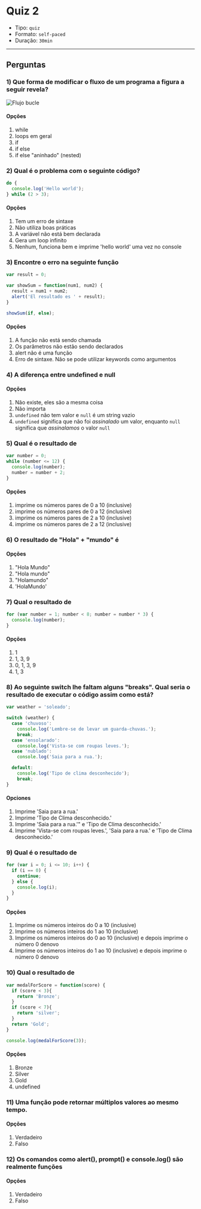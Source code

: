 # Quiz 2

- Tipo: `quiz`
- Formato: `self-paced`
- Duração: `30min`

***

## Perguntas

### 1) Que forma de modificar o fluxo de um programa a figura a seguir revela?

![Flujo bucle](http://eloquentjavascript.net/img/controlflow-loop.svg)

#### Opções

1. while
2. loops em geral
3. if
4. if else
5. if else "aninhado" (nested)

<solution style="display:none;">2</solution>

### 2) Qual é o problema com o seguinte código?

```js
do {
  console.log('Hello world');
} while (2 > 3);
```

#### Opções

1. Tem um erro de sintaxe
2. Não utiliza boas práticas
3. A variável não está bem declarada
4. Gera um loop infinito
5. Nenhum, funciona bem e imprime 'hello world' uma vez no console

<solution style="display:none;">5</solution>

### 3) Encontre o erro na seguinte função

```js
var result = 0;

var showSum = function(num1, num2) {
  result = num1 + num2;
  alert('El resultado es ' + result);
}

showSum(if, else);
```

#### Opções

1. A função não está sendo chamada
2. Os parâmetros não estão sendo declarados
3. alert não é uma função
4. Erro de sintaxe. Não se pode utilizar keywords como argumentos

<solution style="display:none;">4</solution>

### 4) A diferença entre undefined e null

#### Opções

1. Não existe, eles são a mesma coisa
2. Não importa
3. `undefined` não tem valor e `null` é um string vazio
4. `undefined` significa que não foi _assinalado_ um valor, enquanto `null`
   significa que _assinalamos_ o valor `null`

<solution style="display:none;">4</solution>

### 5) Qual é o resultado de

```js
var number = 0;
while (number <= 12) {
  console.log(number);
  number = number + 2;
}
```

#### Opções

1. imprime os números pares de 0 a 10 (inclusive)
2. imprime os números pares de 0 a 12 (inclusive)
3. imprime os números pares de 2 a 10 (inclusive)
4. imprime os números pares de 2 a 12 (inclusive)

<solution style="display:none;">2</solution>

### 6) O resultado de "Hola" + "mundo" é

#### Opções

1. "Hola Mundo"
2. "Hola mundo"
3. "Holamundo"
4. 'HolaMundo'

<solution style="display:none;">3</solution>

### 7) Qual o resultado de

```js
for (var number = 1; number < 8; number = number * 3) {
  console.log(number);
}
```

#### Opções

1. 1
2. 1, 3, 9
3. 0, 1, 3, 9
4. 1, 3

<solution style="display:none;">4</solution>

### 8) Ao seguinte switch lhe faltam alguns "breaks". Qual seria o resultado de executar o código assim como está?

```js
var weather = 'soleado';

switch (weather) {
  case 'chuvoso':
    console.log('Lembre-se de levar um guarda-chuvas.');
    break;
  case 'ensolarado':
    console.log('Vista-se com roupas leves.');
  case 'nublado':
    console.log('Saia para a rua.');

  default:
    console.log('Tipo de clima desconhecido');
    break;
}
```

#### Opciones

1. Imprime 'Saia para a rua.'
2. Imprime 'Tipo de Clima desconhecido.'
3. Imprime 'Saia para a rua.'" e 'Tipo de Clima desconhecido.'
4. Imprime 'Vista-se com roupas leves.', 'Saia para a rua.' e 'Tipo de Clima desconhecido.'

<solution style="display:none;">4</solution>

### 9) Qual é o resultado de

```js
for (var i = 0; i <= 10; i++) {
  if (i == 0) {
    continue;
  } else {
    console.log(i);
  }
}
```

#### Opções

1. Imprime os números inteiros do 0 a 10 (inclusive)
2. Imprime os números inteiros do 1 ao 10 (inclusive)
3. Imprime os números inteiros do 0 ao 10 (inclusive) e depois imprime o número
   0 denovo
4. Imprime os números inteiros do 1 ao 10 (inclusive) e depois imprime o número
   0 denovo

<solution style="display:none;">2</solution>

### 10) Qual o resultado de

```js
var medalForScore = function(score) {
  if (score < 3){
    return 'Bronze';
  }
  if (score < 7){
    return 'silver';
  }
  return 'Gold';
}

console.log(medalForScore(3));
```

#### Opções

1. Bronze
2. Silver
3. Gold
4. undefined

<solution style="display:none;">2</solution>

### 11) Uma função pode retornar múltiplos valores ao mesmo tempo.

#### Opções

1. Verdadeiro
2. Falso

<solution style="display:none;">2</solution>

### 12) Os comandos como alert(), prompt() e console.log() são realmente funções

#### Opções

1. Verdadeiro
2. Falso

<solution style="display:none;">1</solution>
